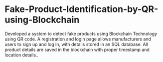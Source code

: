 # Fake-Product-Identification-by-QR-using-Blockchain
Developed a system to detect fake products using Blockchain Technology using QR code. A registration and login page allows manufacturers and users to sign up and log in, with details stored in an SQL database. All product details are saved in the blockchain with proper timestamp and location details..
